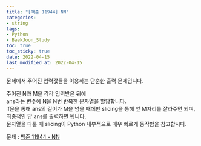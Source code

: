 ```yaml
---
title: "[백준 11944] NN"
categories: 
- string
tags:
- Python
- BaekJoon_Study
toc: true
toc_sticky: true
date: 2022-04-15
last_modified_at: 2022-04-15
---
```


문제에서 주어진 입력값들을 이용하는 단순한 출력 문제입니다.

주어진 N과 M을 각각 입력받은 뒤에  
ans라는 변수에 N을 N번 반복한 문자열을 할당합니다.  
if문을 통해 ans의 길이가 M을 넘을 때에만 slicing을 통해 앞 M자리를 잘라주면 되며,  
최종적인 답 ans를 출력하면 됩니다.  
문자열을 다룰 때 slicing이 Python 내부적으로 매우 빠르게 동작함을 참고합시다.  

문제 : [백준 11944 - NN](https://www.acmicpc.net/problem/11944)

<script src="https://gist.github.com/Ryumaker/45486e7fbcd539e244dae219eeea0077.js"></script>



